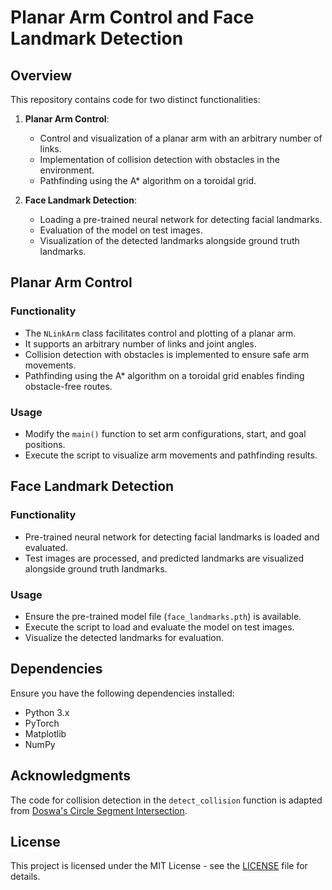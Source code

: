 # Planar Arm Control and Face Landmark Detection

## Overview

This repository contains code for two distinct functionalities:

1. **Planar Arm Control**:
   - Control and visualization of a planar arm with an arbitrary number of links.
   - Implementation of collision detection with obstacles in the environment.
   - Pathfinding using the A* algorithm on a toroidal grid.

2. **Face Landmark Detection**:
   - Loading a pre-trained neural network for detecting facial landmarks.
   - Evaluation of the model on test images.
   - Visualization of the detected landmarks alongside ground truth landmarks.

## Planar Arm Control

### Functionality
- The `NLinkArm` class facilitates control and plotting of a planar arm.
- It supports an arbitrary number of links and joint angles.
- Collision detection with obstacles is implemented to ensure safe arm movements.
- Pathfinding using the A* algorithm on a toroidal grid enables finding obstacle-free routes.

### Usage
- Modify the `main()` function to set arm configurations, start, and goal positions.
- Execute the script to visualize arm movements and pathfinding results.

## Face Landmark Detection

### Functionality
- Pre-trained neural network for detecting facial landmarks is loaded and evaluated.
- Test images are processed, and predicted landmarks are visualized alongside ground truth landmarks.

### Usage
- Ensure the pre-trained model file (`face_landmarks.pth`) is available.
- Execute the script to load and evaluate the model on test images.
- Visualize the detected landmarks for evaluation.

## Dependencies

Ensure you have the following dependencies installed:
- Python 3.x
- PyTorch
- Matplotlib
- NumPy

## Acknowledgments

The code for collision detection in the `detect_collision` function is adapted from [Doswa's Circle Segment Intersection](http://doswa.com/2009/07/13/circle-segment-intersectioncollision.html).

## License

This project is licensed under the MIT License - see the [LICENSE](LICENSE) file for details.



